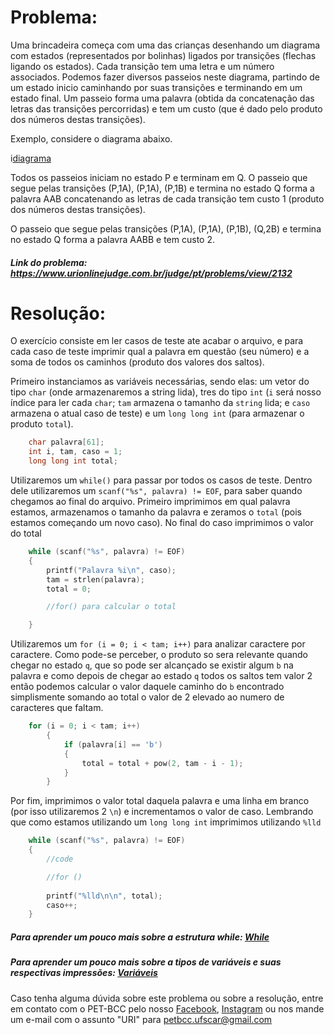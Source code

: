 # Problema:

Uma brincadeira começa com uma das crianças desenhando um diagrama com estados (representados por bolinhas) ligados por transições (flechas ligando os estados). Cada transição tem uma letra e um número associados. Podemos fazer diversos passeios neste diagrama, partindo de um estado inicio caminhando por suas transições e terminando em um estado final. Um passeio forma uma palavra (obtida da concatenação das letras das transições percorridas) e tem um custo (que é dado pelo produto dos números destas transições).

Exemplo, considere o diagrama abaixo.

i[diagrama](https://resources.urionlinejudge.com.br/gallery/images/problems/UOJ_2132.png)


Todos os passeios iniciam no estado P e terminam em Q. O passeio que segue pelas transições (P,1A), (P,1A), (P,1B) e termina no estado Q forma a palavra AAB concatenando as letras de cada transição tem custo 1 (produto dos números destas transições).

O passeio que segue pelas transições (P,1A), (P,1A), (P,1B), (Q,2B) e termina no estado Q forma a palavra AABB e tem custo 2.

##### Link do problema: https://www.urionlinejudge.com.br/judge/pt/problems/view/2132
 
# Resolução:

O exercício consiste em ler casos de teste ate acabar o arquivo, e para cada caso de teste imprimir qual a palavra em questão (seu número) e a soma de todos os caminhos (produto dos valores dos saltos).

Primeiro instanciamos as variáveis necessárias, sendo elas: um vetor do tipo `char` (onde armazenaremos a string lida), tres do tipo `int` (`i` será nosso índice para ler cada `char`; `tam` armazena o tamanho da `string` lida; e `caso` armazena o atual caso de teste) e um `long long int` (para armazenar o produto `total`).

```c
    char palavra[61];
    int i, tam, caso = 1;
    long long int total;
```

Utilizaremos um `while()` para passar por todos os casos de teste. Dentro dele utilizaremos um `scanf("%s", palavra) != EOF`, para saber quando chegamos ao final do arquivo. Primeiro imprimimos em qual palavra estamos, armazenamos o tamanho da palavra e zeramos o `total` (pois estamos começando um novo caso). No final do caso imprimimos o valor do total

```c
    while (scanf("%s", palavra) != EOF)
    {
        printf("Palavra %i\n", caso);
        tam = strlen(palavra);
        total = 0;

        //for() para calcular o total

    }

```

Utilizaremos um `for (i = 0; i < tam; i++)` para analizar caractere por caractere. Como pode-se perceber, o produto so sera relevante quando chegar no estado `q`, que so pode ser alcançado se existir algum `b` na palavra e como depois de chegar ao estado  `q` todos os saltos tem valor 2 então podemos calcular o valor daquele caminho do `b` encontrado simplismente somando ao total o valor de 2 elevado ao numero de caracteres que faltam.

```c
    for (i = 0; i < tam; i++)
        {
            if (palavra[i] == 'b')
            {
                total = total + pow(2, tam - i - 1);
            }
        }
```

Por fim, imprimimos o valor total daquela palavra e uma linha em branco (por isso utilizaremos 2 `\n`) e incrementamos o valor de caso. Lembrando que como estamos utilizando um `long long int` imprimimos utilizando `%lld`

```c
    while (scanf("%s", palavra) != EOF)
    {
        //code

        //for ()
        
        printf("%lld\n\n", total);
        caso++;
    }
```


##### Para aprender um pouco mais sobre a estrutura while: [While](http://linguagemc.com.br/o-comando-while-em-c/)

##### Para aprender um pouco mais sobre a tipos de variáveis e suas respectivas impressões: [Variáveis](https://en.wikipedia.org/wiki/C_data_types)

Caso tenha alguma dúvida sobre este problema ou sobre a resolução, entre em contato com o PET-BCC pelo nosso
[Facebook](https://www.facebook.com/petbcc/),
[Instagram](https://www.instagram.com/petbcc.ufscar/)
ou nos mande um e-mail com o assunto "URI" para  petbcc.ufscar@gmail.com

